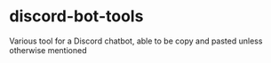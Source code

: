 # discord-bot-tools
Various tool for a Discord chatbot, able to be copy and pasted unless otherwise mentioned

